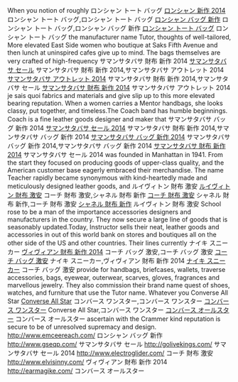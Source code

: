 When you notion of roughly ロンシャン トート バッグ <a href=http://www.emceereach.com/>ロンシャン 新作 2014</a> ロンシャン トート バッグ,ロンシャン トート バッグ <a href=http://www.emceereach.com/>ロンシャン バッグ 新作</a> ロンシャン トート バッグ,ロンシャン バッグ 新作 <a href=http://www.emceereach.com/>ロンシャン トート バッグ</a> ロンシャン トート バッグ the manufacturer name Tutor, thoughts of well-tailored, More elevated East Side women who boutique at Saks Fifth Avenue and then lunch at uninspired cafes give up to mind. The bags themselves are very crafted of high-frequency サマンサタバサ 財布 新作 2014 <a href=http://www.gseqp.com/>サマンサタバサ セール</a> サマンサタバサ 財布 新作 2014,サマンサタバサ アウトレット 2014 <a href=http://www.gseqp.com/>サマンサタバサ アウトレット 2014</a> サマンサタバサ 財布 新作 2014,サマンサタバサ セール <a href=http://www.gseqp.com/>サマンサタバサ 財布 新作 2014</a> サマンサタバサ アウトレット 2014 je sais quoi fabrics and materials and give slip up to this more elevated bearing reputation. When a women carries a Mentor handbags, she looks classy, put together, and timeless.The Coach band has humble beginnings. Coach is a fine leather goods designer and maker that サマンサタバサ バッグ 新作 2014 <a href=http://golivekings.com/>サマンサタバサ セール 2014</a> サマンサタバサ 財布 新作 2014,サマンサタバサ バッグ 新作 2014 <a href=http://golivekings.com/>サマンサタバサ バッグ 新作 2014</a> サマンサタバサ バッグ 新作 2014,サマンサタバサ バッグ 新作 2014 <a href=http://golivekings.com/>サマンサタバサ 財布 新作 2014</a> サマンサタバサ セール 2014 was founded in Manhattan in 1941. From the start they focused on producing goods of upper-class quality, and the American customer base eagerly embraced their merchandise. The name Teacher rapidly became synonymous with kind-heartedly made and meticulously designed leather goods, and ルイヴィトン 財布 激安 <a href=http://www.electroglider.com/>ルイヴィトン 財布 激安</a> コーチ 財布 激安,シャネル 財布 新作 <a href=http://www.electroglider.com/>コーチ 財布 激安</a> シャネル 財布 新作,コーチ 財布 激安 <a href=http://www.electroglider.com/>シャネル 財布 新作</a> ルイヴィトン 財布 激安 School rose to be a man of the importance accessories designers and manufacturers in the country. They now secure a large line of goods that is seasonably updated.Today, Instructor sells their neat, leather goods and accessories in out of this world bank on stores and boutiques all on the other side of the US and other countries. Their lines currently ナイキ スニーカー <a href=http://www.elvisinny.com/>ヴィヴィアン 財布 新作 2014</a> コーチ バッグ 激安,コーチ バッグ 激安 <a href=http://www.elvisinny.com/>コーチ バッグ 激安</a> ナイキ スニーカー,ヴィヴィアン 財布 新作 2014 <a href=http://www.elvisinny.com/>ナイキ スニーカー</a> コーチ バッグ 激安 provide for handbags, briefcases, wallets, traverse accessories, bags, eyewear, outerwear, scarves, gloves, fragrances and marvellous jewelry. They also commission their brand name quest of shoes, watches, and furniture that use the Tutor name. Whatever you Converse All Star <a href=http://earmagike.com/>Converse All Star</a> コンバース ワンスター,コンバース ワンスター <a href=http://earmagike.com/>コンバース ワンスター</a> Converse All Star,コンバース ワンスター <a href=http://earmagike.com/>コンバース オールスター</a> コンバース オールスター ascertain with the Crammer kind reputation is secure to be of unresolved supremacy and design.
http://www.emceereach.com/ ロンシャン バッグ 新作
http://www.gseqp.com/ サマンサタバサ セール
http://golivekings.com/ サマンサタバサ セール 2014
http://www.electroglider.com/ コーチ 財布 激安
http://www.elvisinny.com/ ヴィヴィアン 財布 新作 2014
http://earmagike.com/ コンバース オールスター
